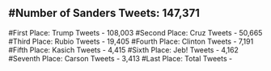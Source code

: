#Number of Sanders Tweets: 147,371
---
#First Place: Trump Tweets - 108,003
#Second Place: Cruz Tweets - 50,665
#Third Place: Rubio Tweets - 19,405
#Fourth Place: Clinton Tweets - 7,191
#Fifth Place: Kasich Tweets - 4,415
#Sixth Place: Jeb! Tweets - 4,162
#Seventh Place: Carson Tweets - 3,413
#Last Place: Total Tweets -  
